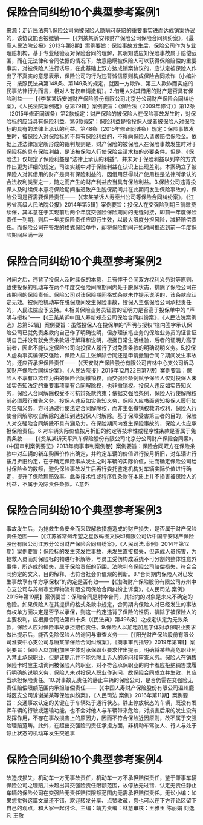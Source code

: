 # 保险合同纠纷10个典型参考案例1

来源：走近民法典1.保险公司向被保险人隐瞒可获赔的重要事实进而达成销案协议的，该协议能否被撤销——【《刘某某诉安邦财产保险公司保险合同纠纷案》，《最高人民法院公报》2013年第8期】案例要旨：保险事故发生后，保险公司作为专业理赔机构，基于专业经验及对保险合同的理解，其明知或应知保险事故属于赔偿范围，而在无法律和合同依据的情况下，故意隐瞒被保险人可以获得保险赔偿的重要事实，对被保险人进行诱导，在此基础上双方达成销案协议的，应认定被保险人作出了不真实的意思表示，保险公司的行为违背诚信原则构成保险合同欺诈（小编补充：按照民法典第148条、第149条的规定，就因一方欺诈、第三人欺诈而实施的民事法律行为而言，相对人有权申请撤销）。2.借用人对其借用的财产是否具有保险利益——【《李某某诉安诚财产保险股份有限公司北京分公司财产保险合同纠纷案》，《人民法院案例选》总第79辑】案例要旨：《保险法（2009年修订）》第12条（2015年修正同该条）第2款规定：财产保险的被保险人在保险事故发生时，对保险标的应当具有保险利益。第6款规定：保险利益是指投保人或者被保险人对保险标的具有的法律上承认的利益。第48条（2015年修正同该条）规定：保险事故发生时，被保险人对保险标的不具有保险利益的，不得向保险人请求赔偿保险金。依据上述法律规定所形成的裁判规则是，财产保险的被保险人在保险事故发生时对于保险标的具有保险利益，是该被保险人行使保险金请求权的必要条件。但是，《保险法》仅规定了保险利益是“法律上承认的利益”，并未对于保险利益以列举的方式作出更为详细的规定，司法实践中对于保险利益在认识上出现差别。本案确立了被保险人对其借用的财产是具有保险利益的，因借用获得财产使用权是法律所承认的合法权利类型之一，随之而产生的财产利益应当具有保险利益。3.保险公司违背投保人及时续保本意将保险期间推迟致产生脱保期间并在此期间发生保险事故的，保险公司是否需要保险责任——【《宋某某诉人寿泰州公司等保险合同纠纷案》，《江苏省高级人民法院公报》2014年第5辑】案例要旨：投保人在交强险到期日前缴费续保，其本意在于实现前后两个年度交强险保险期间的无缝对接，即前一年度保险责任一到期，则后一年度保险责任应即行生效，以最大限度分担风险，减轻赔偿责任。而保险公司在签发的格式保险单中，却将保险期间开始时间推迟到前一年度保险期间届满一段

# 保险合同纠纷10个典型参考案例2

时间之后，违背了投保人及时续保的本意，且有悖于合同双方权利义务对等原则，致使投保的机动车在两个年度交强险间隔期间内处于脱保状态，排除了保险公司在该期间的保险责任。保险公司对该保险期间格式条款未作提示说明的，该条款应认定无效。被保险机动车在脱保期间发生保险事故，投保人主张保险公司承担责任的，人民法院应予支持。4.相关保险业务员证言的证明力是否高于投保单中的 “声明与授权”——【《王某某诉中国人寿新郑支公司保险合同纠纷案》，《人民法院案例选》总第52辑】案例要旨：虽然投保人在投保单的“声明与授权”栏内签字承认保险公司已就免责条款向自己作了明确说明，但办理该笔业务的保险业务员的证言证明自己并没有就免责条款进行解释和说明，根据日常生活经验，后者的证明力高于前者，因此不能认定保险公司向投保人履行了对免责条款的明确说明义务。5.投保人虚构事实骗保交强险，保险人应主张解除合同还是申请撤销合同？期间发生事故的，还应否承担保险责任——【《天安财产保险股份有限公司吉林中心支公司诉马某财产保险合同纠纷案》，《人民法院报》2016年12月22日第7版】案例要旨：保险人不享有以欺诈为由的保险合同撤销权，而交强险条例赋予保险人仅对投保人未如实告知法定的重要事项享有合同解除权，也非撤销权。投保人违反如实告知义务，保险人合同解除权受不可抗辩条款约束；依据交强险条例，保险人行使解除权前必须履行催告义务。投保人违反如实告知义务，保险人应书面通知投保人履行如实告知义务，方可通过行使法定合同解除权，而非主张撤销权救济权利，保险人行使合同解除权自解除的通知到达投保人时解除。基于保障受害第三者的目的，保险人对交强险合同解除不具有溯及力，在保险期间内发生保险事故的，保险人也应承担保险责任。6.对车辆实际价值按月折旧的约定等技术性或程序性条款是否属于免责条款——【《奚某某诉天平汽车保险股份有限公司北京分公司财产保险合同案》，《中国审判案例要览》2013年商事审判案例卷】案例要旨：保险合同双方在保险条款中对车辆的新车购置价作出确定，并约定车辆的价值进行按月折旧，对车辆进行按月折旧约定，在于确定保险事故发生之时车辆的实际价值，进而确定保险公司给付保险金的数额，避免保险事故发生后再行委托鉴定机构对车辆实际价值进行确定，提升了保险理赔效率。此类技术性或程序性条款在本质上并不损害被保险人的利益，不属于免除责任条款。7.意外

# 保险合同纠纷10个典型参考案例3

事故发生后，为抢救生命安全而采取解救措施造成的财产损失，是否属于财产保险责任范围——【《江苏省常州希望之星数码图文快印有限公司诉中国平安财产保险股份有限公司江苏分公司财产保险合同纠纷案》，《人民司法.案例》2014年第12期】案例要旨：保险标的发生突发性事故，未发生直接损失，但造成人员伤害，为抢救人员而对保险标的物进行拆解等，与员工受伤构成系统不可分割的整体性意外事件，所造成的损失，属于保险责任的范围。法院判令保险公司赔偿损失，符合合同约定的文义、目的解释，也符合社会价值观的判断。8.“合同期内保险人对已发生事故享有单方承保权”的约定是否有效——【《渤海财产保险股份有限公司苏州中心支公司与苏州市宏辉物流有限公司保险合同纠纷上诉案》，《人民司法.案例》2015年第19期】案例要旨：保险合同是射幸合同，其指向的对象是未来不确定的危险。如果保险人在其提供的格式条款中规定，合同期内保险人对已经发生的事故有权单方面决定是否予以承保，则这一约定违背了保险的性质，排除了被保险人的主要权利，应根据合同法第四十条（《民法典》第496条）之规定认定为无效条款，保险人应对保险事故承担赔偿责任。9.保险人以加粗加黑字体对承保职业要求做出提示后，能否免除保险人的询问与审查义务——【《阳光财产保险股份有限公司淮安中心支公司与唐某某保险合同纠纷案》，《商事审判指导》2019年第1辑】案例要旨：保险人以加粗加黑字体对承保职业要求作出提示，明确将某些高危职业列入禁止承保职业，但是该提示并不能免除上诉人的询问和审查义务。保险人在销售保险卡时应主动询问被保险人的职业，对不符合承保职业的购卡者应拒绝销售或履行明确的说明义务，保险人未对投保人职业作询问，故保险合同成立并生效，其应当承担保险责任。10.对事故无责任的静止车辆的保险公司，是否仍需在交强险无责任赔偿限额范围内承担赔偿责任——【《中国人寿财产保险股份有限公司温州鹿城区支公司诉谢某某等保险纠纷案》，《人民司法.案例》2016年第11期】案例要旨：交通事故认定的关键在于车辆处于通行状态。静止停放状态的车辆，既没有发挥车辆的行驶或运输功能，也不会对他人与车辆带来危险，对损害后果的发生没有发挥作用，不存在事故损害上的原因力，因而不符合保险近因原则，故不属于交强险理赔范畴。此外，在超出交强险的责任承担方面，非机动车驾驶人、行人与处于静止状态的机动车发生交通事

# 保险合同纠纷10个典型参考案例4

故造成损失，机动车一方无事故责任，机动车一方不承担赔偿责任，鉴于肇事车辆保险公司之理赔并未超出其交强险责任限额范围，故停放无过错、认定无责任静止车辆的保险公司在交强险无责任赔偿限额范围内无需承担赔偿责任。无讼小编：如果您觉得这篇文章还不错，欢迎转发分享、点赞收藏，您也可以在下方评论区留下自己的观点，和大家一起讨论。主编：靖力责编：林慧审核：王雅玉 陈丽娟 刘逸凡 王敬

